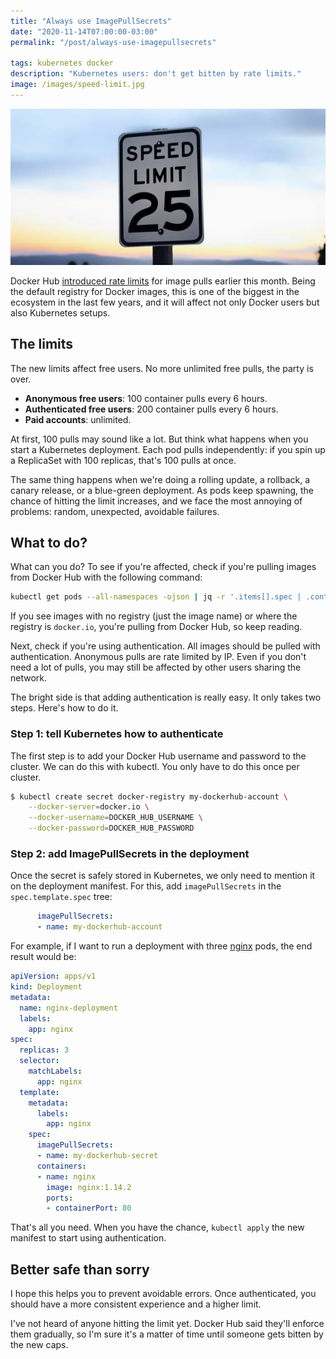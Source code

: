 ```yaml
---
title: "Always use ImagePullSecrets"
date: "2020-11-14T07:00:00-03:00"
permalink: "/post/always-use-imagepullsecrets"

tags: kubernetes docker
description: "Kubernetes users: don't get bitten by rate limits."
image: /images/speed-limit.jpg
---
```


![Speed Limit](/images/speed-limit.jpg)

Docker Hub [introduced rate limits](https://www.docker.com/increase-rate-limits) for image pulls earlier this month. Being the default registry for Docker images, this is one of the biggest in the ecosystem in the last few years, and it will affect not only Docker users but also Kubernetes setups.

## The limits

The new limits affect free users. No more unlimited free pulls, the party is over.

- **Anonymous free users**: 100 container pulls every 6 hours.
- **Authenticated free users**: 200 container pulls every 6 hours.
- **Paid accounts**: unlimited.

At first, 100 pulls may sound like a lot. But think what happens when you start a Kubernetes deployment. Each pod pulls independently: if you spin up a ReplicaSet with 100 replicas, that's 100 pulls at once.

The same thing happens when we're doing a rolling update, a rollback, a canary release, or a blue-green deployment. As pods keep spawning, the chance of hitting the limit increases, and we face the most annoying of problems: random, unexpected, avoidable failures.

## What to do?

What can you do? To see if you're affected, check if you're pulling images from Docker Hub with the following command:

```bash
kubectl get pods --all-namespaces -ojson | jq -r '.items[].spec | .containers[] // [] += .initContainers[] // [] | .image' | sort -u
```

If you see images with no registry (just the image name) or where the registry is `docker.io`, you're pulling from Docker Hub, so keep reading.

Next, check if you're using authentication. All images should be pulled with authentication. Anonymous pulls are rate limited by IP. Even if you don't need a lot of pulls, you may still be affected by other users sharing the network.

The bright side is that adding authentication is really easy. It only takes two steps. Here's how to do it.

### Step 1: tell Kubernetes how to authenticate

The first step is to add your Docker Hub username and password to the cluster. We can do this with kubectl. You only have to do this once per cluster.

```bash
$ kubectl create secret docker-registry my-dockerhub-account \
    --docker-server=docker.io \
    --docker-username=DOCKER_HUB_USERNAME \
    --docker-password=DOCKER_HUB_PASSWORD
```

### Step 2: add ImagePullSecrets in the deployment

Once the secret is safely stored in Kubernetes, we only need to mention it on the deployment manifest. For this, add `imagePullSecrets` in the `spec.template.spec` tree:

```yaml
      imagePullSecrets:
      - name: my-dockerhub-account
```

For example, if I want to run a deployment with three [nginx](https://www.nginx.com/) pods, the end result would be:

```yaml
apiVersion: apps/v1
kind: Deployment
metadata:
  name: nginx-deployment
  labels:
    app: nginx
spec:
  replicas: 3
  selector:
    matchLabels:
      app: nginx
  template:
    metadata:
      labels:
        app: nginx
    spec:
      imagePullSecrets:
      - name: my-dockerhub-secret
      containers:
      - name: nginx
        image: nginx:1.14.2
        ports:
        - containerPort: 80
```

That's all you need. When you have the chance, `kubectl apply` the new manifest to start using authentication.

## Better safe than sorry

I hope this helps you to prevent avoidable errors. Once authenticated, you should have a more consistent experience and a higher limit. 

I've not heard of anyone hitting the limit yet. Docker Hub said they'll enforce them gradually, so I'm sure it's a matter of time until someone gets bitten by the new caps.